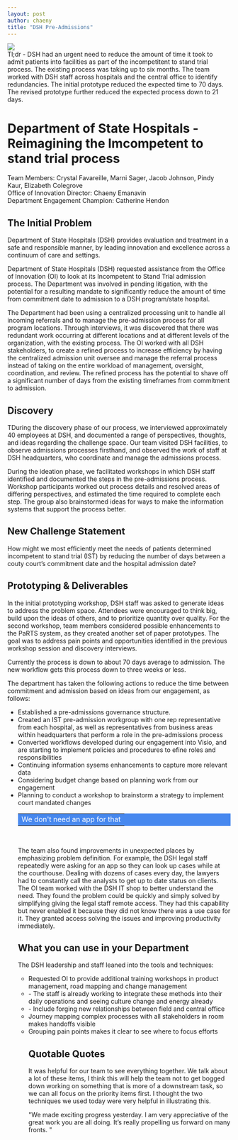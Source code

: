 ```yaml
---
layout: post
author: chaeny
title: "DSH Pre-Admissions"
---
```

<img src="../assets/images/DSH Survey Chart.png"/>
<br/>
Tl;dr - DSH had an urgent need to reduce the amount of time it took to admit patients into facilities as part of the incompetitent to stand trial process. The existing process was taking up to six months. The team worked with DSH staff across hospitals and the central office to identify redundancies. The initial prototype reduced the expected time to 70 days. The revised prototype further reduced the expected process down to 21 days.

<h1 class="jumbotron">Department of State Hospitals - Reimagining the Imcompetent to stand trial process
</h1>

<p>Team Members: Crystal Favareille, Marni Sager, Jacob Johnson, Pindy Kaur, Elizabeth Colegrove<br />
Office of Innovation Director: Chaeny Emanavin<br />
Department Engagement Champion: Catherine Hendon
</p>

<h2>The Initial Problem</h2>
<p>Department of State Hospitals (DSH) provides evaluation and treatment in a safe and responsible manner, by leading innovation and excellence across a continuum of care and settings.</p>

<p>Department of State Hospitals (DSH) requested assistance from the Office of Innovation (OI) to look at its Incompetent to Stand Trial admission process. The Department was involved in pending litigation, with the potential for a resulting mandate to significantly reduce the amount of time from commitment date to admission to a DSH program/state hospital. </p>

<p>The Department had been using a centralized processing unit to handle all incoming referrals and to manage the pre-admission process for all program locations. Through interviews, it was discovered that there was redundant work occurring at different locations and at different levels of the organization, with the existing process. The OI worked with all DSH stakeholders, to create a refined process to increase efficiency by having the centralized admission unit oversee and manage the referral process instead of taking on the entire workload of management, oversight, coordination, and review. The refined process has the potential to shave off a significant number of days from the existing timeframes from commitment to admission.
</p>

<h2>Discovery</h2>
<p>TDuring the discovery phase of our process, we interviewed approximately 40 employees at DSH, and documented a range of perspectives, thoughts, and ideas regarding the challenge space. Our team visited DSH facilities, to observe admissions processes firsthand, and observed the work of staff at DSH headquarters, who coordinate and manage the admissions process.</p>

<p>During the ideation phase, we facilitated workshops in which DSH staff identified and documented the steps in the pre-admissions process. Workshop participants worked out process details and resolved areas of differing perspectives, and estimated the time required to complete each step. The group also brainstormed ideas for ways to make the information systems that support the process better.
</p>

<h2>New Challenge Statement</h2>
<p>How might we most efficiently meet the needs of patients determined incompetent to stand trial (IST) by reducing the number of days between a couty court’s commitment date and the hospital admission date?
</p>

<h2>Prototyping & Deliverables</h2>
<p>In the initial prototyping workshop, DSH staff was asked to generate ideas to address the problem space. Attendees were encouraged to think big, build upon the ideas of others, and to prioritize quantity over quality. For the second workshop, team members considered possible enhancements to the PaRTS system, as they created another set of paper prototypes. The goal was to address pain points and opportunities identified in the previous workshop session and discovery interviews.</p>

<p>Currently the process is down to about 70 days average to admission. The new workflow gets this process down to three weeks or less.</p>

<p>The department has taken the following actions to reduce the time between commitment and admission based on ideas from our engagement, as follows:</p>
<ul><li>Established a pre-admissions governance structure.</li>
<li>Created an IST pre-admission workgroup with one rep representative from each hospital, as well as representatives from business areas within headquarters that perform a role in the pre-admissions process</li>
<li>Converted workflows developed during our engagement into Visio, and are starting to implement policies and procedures to efine roles and responsibilities</li>
<li>Continuing information sysems enhancements to capture more relevant data</li>
<li>Considering budget change based on planning work from our engagement</li>
<li>Planning to conduct a workshop to brainstorm a strategy to implement court mandated changes</li>

<table bgcolor="#4788ef" width="80%">
<tr>
<td><font color="#FFFFFF">
We don't need an app for that
</font>
</td>
</tr>
</table>
<br />

<p>The team also found improvements in unexpected places by emphasizing problem definition. For example, the DSH legal staff repeatedly were asking for an app so they can look up cases while at the courthouse. Dealing with dozens of cases every day, the lawyers had to constantly call the analysts to get up to date status on clients. The OI team worked with the DSH IT shop to better understand the need. They found the problem could be quickly and simply solved by simplifying giving the legal staff remote access. They had this capability but never enabled it because they did not know there was a use case for it. They granted access solving the issues and improving productivity immediately.</p>

<h2>What you can use in your Department</h2>
The DSH leadership and staff leaned into the tools and techniques:
<ul><li>Requested OI to provide additional training workshops in product management, road mapping and change management</li>
<li> - The staff is already working to integrate these methods into their daily operations and seeing culture change and energy already</li>
<li> - Include forging new relationships between field and central office</li>
<li>Journey mapping complex processes with all stakeholders in room makes handoffs visible</li>
<li>Grouping pain points makes it clear to see where to focus efforts</li>

<h2>Quotable Quotes</h2>
<p>It was helpful for our team to see everything together. We talk about a lot of these items, I think this will help the team not to get bogged down working on something that is more of a downstream task, so we can all focus on the priority items first. I thought the two techniques we used today were very helpful in illustrating this.</p>
<p>"We made exciting progress yesterday. I am very appreciative of the great work you are all doing. It’s really propelling us forward on many fronts. "
</p>
